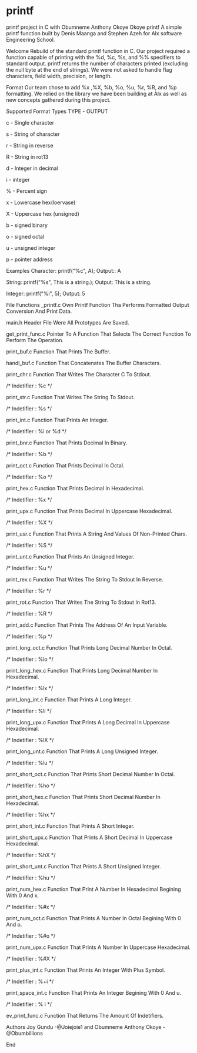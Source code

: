 # printf
printf project in C with Obumneme Anthony Okoye Okoye
printf
A simple printf function built by Denis Maanga and Stephen Azeh for Alx software Engineering School.

Welcome
Rebuild of the standard printf function in C. Our project required a function capable of printing with the %d, %c, %s, and %% specifiers to standard output. printf returns the number of characters printed (excluding the null byte at the end of strings). We were not asked to handle flag characters, field width, precision, or length.

Format
Our team chose to add %x ,%X, %b, %o, %u, %r, %R, and %p formatting. We relied on the library we have been building at Alx as well as new concepts gathered during this project.

Supported Format Types
TYPE - OUTPUT

c - Single character

s - String of character

r - String in reverse

R - String in rot13

d - Integer in decimal

i - integer

% - Percent sign

x - Lowercase hex(loervase)

X - Uppercase hex (unsigned)

b - signed binary

o - signed octal

u - unsigned integer

p - pointer address

Examples
Character: printf("%c", A); Output:: A

String: printf("%s", This is a string.); Output: This is a string.

Integer: printf("%i", 5); Output: 5

File Functions
_printf.c Own Printf Function Tha Performs Formatted Output Conversion And Print Data.

main.h
Header File Were All Prototypes Are Saved.

get_print_func.c
Pointer To A Function That Selects The Correct Function To Perform The Operation.

print_buf.c
Function That Prints The Buffer.

handl_buf.c
Function That Concatenates The Buffer Characters.

print_chr.c
Function That Writes The Character C To Stdout.

/* Indetifier : %c */

print_str.c
Function That Writes The String To Stdout.

/* Indetifier : %s */

print_int.c
Function That Prints An Integer.

/* Indetifier : %i or %d */

print_bnr.c
Function That Prints Decimal In Binary.

/* Indetifier : %b */

print_oct.c
Function That Prints Decimal In Octal.

/* Indetifier : %o */

print_hex.c
Function That Prints Decimal In Hexadecimal.

/* Indetifier : %x */

print_upx.c
Function That Prints Decimal In Uppercase Hexadecimal.

/* Indetifier : %X */

print_usr.c
Function That Prints A String And Values Of Non-Printed Chars.

/* Indetifier : %S */

print_unt.c
Function That Prints An Unsigned Integer.

/* Indetifier : %u */

print_rev.c
Function That Writes The String To Stdout In Reverse.

/* Indetifier : %r */

print_rot.c
Function That Writes The String To Stdout In Rot13.

/* Indetifier : %R */

print_add.c
Function That Prints The Address Of An Input Variable.

/* Indetifier : %p */

print_long_oct.c
Function That Prints Long Decimal Number In Octal.

/* Indetifier : %lo */

print_long_hex.c
Function That Prints Long Decimal Number In Hexadecimal.

/* Indetifier : %lx */

print_long_int.c
Function That Prints A Long Integer.

/* Indetifier : %li */

print_long_upx.c
Function That Prints A Long Decimal In Uppercase Hexadecimal.

/* Indetifier : %lX */

print_long_unt.c
Function That Prints A Long Unsigned Integer.

/* Indetifier : %lu */

print_short_oct.c
Function That Prints Short Decimal Number In Octal.

/* Indetifier : %ho */

print_short_hex.c
Function That Prints Short Decimal Number In Hexadecimal.

/* Indetifier : %hx */

print_short_int.c
Function That Prints A Short Integer.

print_short_upx.c
Function That Prints A Short Decimal In Uppercase Hexadecimal.

/* Indetifier : %hX */

print_short_unt.c
Function That Prints A Short Unsigned Integer.

/* Indetifier : %hu */

print_num_hex.c
Function That Print A Number In Hexadecimal Begining With 0 And x.

/* Indetifier : %#x */

print_num_oct.c
Function That Prints A Number In Octal Begining With 0 And o.

/* Indetifier : %#o */

print_num_upx.c
Function That Prints A Number In Uppercase Hexadecimal.

/* Indetifier : %#X */

print_plus_int.c
Function That Prints An Integer With Plus Symbol.

/* Indetifier : %+i */

print_space_int.c
Function That Prints An Integer Begining With 0 And u.

/* Indetifier : % i */

ev_print_func.c
Function That Returns The Amount Of Indetifiers.

Authors
Joy Gundu -@Joiejoie1 and Obumneme Anthony Okoye -@Obumbillions 

End
